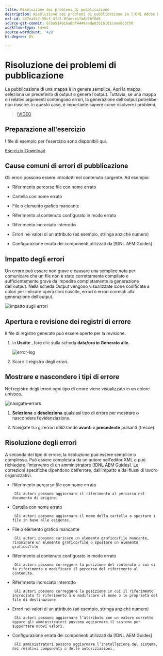 ```yaml
---
title: Risoluzione dei problemi di pubblicazione
description: Risoluzione dei problemi di pubblicazione in [!DNL Adobe Experience Manager Guides]
exl-id: b37ea3e7-59cf-4fc5-8fae-e1fadd26f8d8
source-git-commit: 67ba514616a0bf4449aeda035161d1caae0c3f50
workflow-type: tm+mt
source-wordcount: '429'
ht-degree: 0%

---
```


# Risoluzione dei problemi di pubblicazione

La pubblicazione di una mappa è in genere semplice. Apri la mappa, seleziona un predefinito di output e genera l’output. Tuttavia, se una mappa o i relativi argomenti contengono errori, la generazione dell’output potrebbe non riuscire. In questo caso, è importante sapere come risolvere i problemi.

>[!VIDEO](https://video.tv.adobe.com/v/338990?quality=12&learn=on)

## Preparazione all&#39;esercizio

I file di esempio per l&#39;esercizio sono disponibili qui.

[Esercizio-Download](assets/exercises/publishing-basic-to-advanced.zip)

## Cause comuni di errori di pubblicazione

Gli errori possono essere introdotti nel contenuto sorgente. Ad esempio:

* Riferimento percorso file con nome errato

* Cartella con nome errato

* File o elemento grafico mancante

* Riferimento al contenuto configurato in modo errato

* Riferimento incrociato interrotto

* Errori nei valori di un attributo (ad esempio, stringa anziché numero)

* Configurazione errata dei componenti utilizzati da [!DNL AEM Guides]

## Impatto degli errori

Un errore può essere non grave e causare una semplice nota per comunicare che un file non è stato correttamente compilato o sufficientemente grave da impedire completamente la generazione dell’output. Nella scheda Output vengono visualizzate icone codificate a colori per indicare operazioni riuscite, errori o errori correlati alla generazione dell’output.

![impatto sugli errori](images/error-impact.png)

## Apertura e revisione dei registri di errore

Il file di registro generato può essere aperto per la revisione.

1. In **Uscite** , fare clic sulla scheda **data/ora in Generato alle.**

   ![error-log](images/error-log.png)

1. Scorri il registro degli errori.

## Mostrare e nascondere i tipi di errore

Nel registro degli errori ogni tipo di errore viene visualizzato in un colore univoco.

![navigate-errors](images/navigate-errors.png)

1. **Seleziona** o **deseleziona** qualsiasi tipo di errore per mostrare o nascondere l’evidenziazione.

1. Navigare tra gli errori utilizzando **avanti** o **precedente** pulsanti (frecce).

## Risoluzione degli errori

A seconda del tipo di errore, la risoluzione può essere semplice o complessa. Può essere completata da un autore nell&#39;editor XML o può richiedere l&#39;intervento di un amministratore [!DNL AEM Guides]. Le correzioni specifiche dipendono dall’errore, dall’impatto e dai flussi di lavoro organizzativi.

* Riferimento percorso file con nome errato

       Gli autori possono aggiornare il riferimento al percorso nel documento di origine.
       
   
* Cartella con nome errato

       Gli autori possono aggiornare il nome della cartella o spostare i file in base alle esigenze.
       
   
* File o elemento grafico mancante

       Gli autori possono caricare un elemento grafico/file mancante, rinominare un elemento grafico/file o spostare un elemento grafico/file
       
   
* Riferimento al contenuto configurato in modo errato

       Gli autori possono correggere la posizione del contenuto a cui si fa riferimento o modificare il percorso del riferimento al contenuto.
       
   
* Riferimento incrociato interrotto

       Gli autori possono correggere la posizione in cui il riferimento incrociato fa riferimento a o modificare il nome o le proprietà del file di destinazione
       
   
* Errori nei valori di un attributo (ad esempio, stringa anziché numero)

       Gli autori possono aggiornare l’attributo con un valore corretto oppure gli amministratori possono aggiornare il sistema per supportare nuovi valori.
       
   
* Configurazione errata dei componenti utilizzati da [!DNL AEM Guides]

       Gli amministratori possono aggiornare l’installazione del sistema, dei relativi componenti o delle autorizzazioni.
       
   
